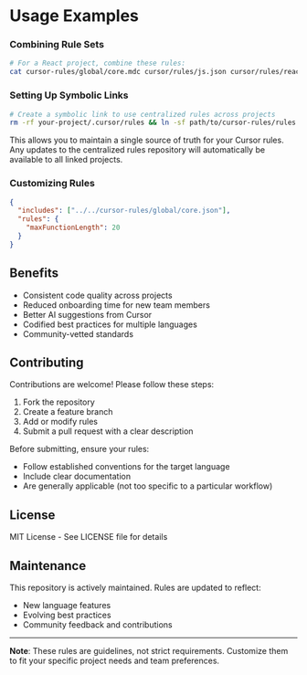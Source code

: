 # Usage Examples

### Combining Rule Sets
```bash
# For a React project, combine these rules:
cat cursor-rules/global/core.mdc cursor/rules/js.json cursor/rules/react.mdc
```

### Setting Up Symbolic Links
```bash
# Create a symbolic link to use centralized rules across projects
rm -rf your-project/.cursor/rules && ln -sf path/to/cursor-rules/rules your-project/.cursor/
```

This allows you to maintain a single source of truth for your Cursor rules. Any updates to the centralized rules repository will automatically be available to all linked projects.

### Customizing Rules
```json
{
  "includes": ["../../cursor-rules/global/core.json"],
  "rules": {
    "maxFunctionLength": 20
  }
}
```

## Benefits
- Consistent code quality across projects
- Reduced onboarding time for new team members
- Better AI suggestions from Cursor
- Codified best practices for multiple languages
- Community-vetted standards

## Contributing
Contributions are welcome! Please follow these steps:
1. Fork the repository
2. Create a feature branch
3. Add or modify rules
4. Submit a pull request with a clear description

Before submitting, ensure your rules:
- Follow established conventions for the target language
- Include clear documentation
- Are generally applicable (not too specific to a particular workflow)

## License
MIT License - See LICENSE file for details

## Maintenance
This repository is actively maintained. Rules are updated to reflect:
- New language features
- Evolving best practices
- Community feedback and contributions

---

**Note**: These rules are guidelines, not strict requirements. Customize them to fit your specific project needs and team preferences.
